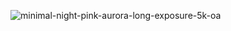![minimal-night-pink-aurora-long-exposure-5k-oa](https://github.com/user-attachments/assets/fd60451f-a36c-4df9-8234-d6dc94e37950)
